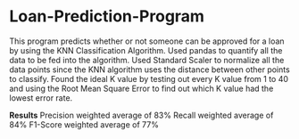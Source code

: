 # Loan-Prediction-Program

This program predicts whether or not someone can be approved for a loan by using the KNN Classification Algorithm. Used pandas to quantify all the data to be fed into the algorithm. Used Standard Scaler to normalize all the data points since the KNN algorithm uses the distance between other points to classify. Found the ideal K value by testing out every K value from 1 to 40 and using the Root Mean Square Error to find out which K value had the lowest error rate. 

**Results**
Precision weighted average of 83%
Recall weighted average of 84%
F1-Score weighted average of 77%


